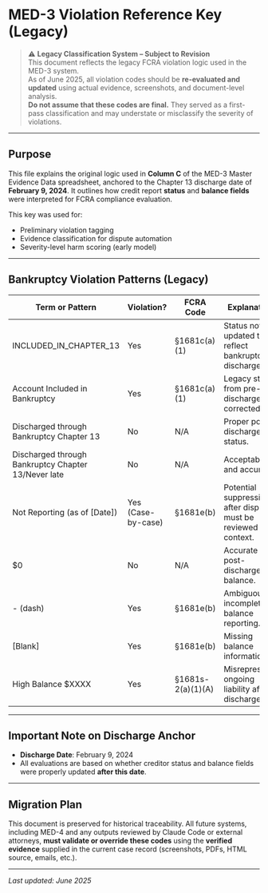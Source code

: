 # MED-3 Violation Reference Key (Legacy)

>⚠️ **Legacy Classification System – Subject to Revision**  
> This document reflects the legacy FCRA violation logic used in the MED-3 system.  
> As of June 2025, all violation codes should be **re-evaluated and updated** using actual evidence, screenshots, and document-level analysis.  
> **Do not assume that these codes are final.** They served as a first-pass classification and may understate or misclassify the severity of violations.

---

## Purpose

This file explains the original logic used in **Column C** of the MED-3 Master Evidence Data spreadsheet, anchored to the Chapter 13 discharge date of **February 9, 2024**. It outlines how credit report **status** and **balance fields** were interpreted for FCRA compliance evaluation.

This key was used for:

- Preliminary violation tagging
- Evidence classification for dispute automation
- Severity-level harm scoring (early model)

---

## Bankruptcy Violation Patterns (Legacy)

| Term or Pattern                        | Violation? | FCRA Code                   | Explanation                                                                 |
|----------------------------------------|------------|-----------------------------|-----------------------------------------------------------------------------|
| INCLUDED_IN_CHAPTER_13                 | Yes        | §1681c(a)(1)                | Status not updated to reflect bankruptcy discharge.                         |
| Account Included in Bankruptcy         | Yes        | §1681c(a)(1)                | Legacy status from pre-discharge not corrected.                             |
| Discharged through Bankruptcy Chapter 13 | No         | N/A                         | Proper post-discharge status.                                               |
| Discharged through Bankruptcy Chapter 13/Never late | No      | N/A                         | Acceptable and accurate.                                                    |
| Not Reporting (as of [Date])           | Yes (Case-by-case) | §1681e(b)            | Potential suppression after dispute; must be reviewed in context.           |
| $0                                     | No         | N/A                         | Accurate post-discharge balance.                                            |
| - (dash)                               | Yes        | §1681e(b)                   | Ambiguous or incomplete balance reporting.                                  |
| [Blank]                                | Yes        | §1681e(b)                   | Missing balance information.                                                |
| High Balance $XXXX                     | Yes        | §1681s-2(a)(1)(A)           | Misrepresents ongoing liability after discharge.                            |

---

## Important Note on Discharge Anchor

- **Discharge Date**: February 9, 2024
- All evaluations are based on whether creditor status and balance fields were properly updated **after this date**.

---

## Migration Plan

This document is preserved for historical traceability. All future systems, including MED-4 and any outputs reviewed by Claude Code or external attorneys, **must validate or override these codes** using the **verified evidence** supplied in the current case record (screenshots, PDFs, HTML source, emails, etc.).

---

_Last updated: June 2025_
